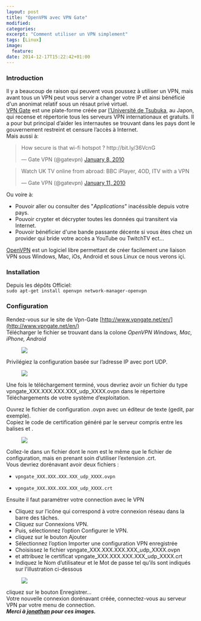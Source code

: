 ```yaml
---
layout: post
title: "OpenVPN avec VPN Gate"
modified:
categories:
excerpt: "Comment utiliser un VPN simplement"
tags: [Linux]
image:
  feature:
date: 2014-12-17T15:22:42+01:00
---
```

### Introduction
Il y a beaucoup de raison qui peuvent vous poussez à utiliser un VPN, mais avant tous un VPN peut vous servir a changer votre IP et ainsi bénéficié d'un anonimat relatif sous un résaut privé virtuel.  
[VPN Gate](http://www.vpngate.net/en/) est une plate-forme créée par [l’Université de Tsubuka](http://www.tsukuba.ac.jp/english/), au Japon, qui recense et répertorie tous les serveurs VPN internationaux et gratuits. Il a pour but principal d’aider les internautes se trouvant dans les pays dont le gouvernement restreint et censure l’accès à Internet.  
Mais aussi à:

<blockquote class="twitter-tweet" lang="en"><p>How secure is that wi-fi hotspot ? http://bit.ly/36VcnG</p>&mdash; Gate VPN (@gatevpn) <a href="https://twitter.com/gatevpn/status/7515894921">January 8, 2010</a></blockquote>
<script async src="//platform.twitter.com/widgets.js" charset="utf-8"></script>  

<blockquote class="twitter-tweet" lang="en"><p>Watch UK TV online from abroad: BBC iPlayer, 4OD, ITV with a VPN</p>&mdash; Gate VPN (@gatevpn) <a href="https://twitter.com/gatevpn/status/7640174863">January 11, 2010</a></blockquote>
<script async src="//platform.twitter.com/widgets.js" charset="utf-8"></script>

Ou voire à:
+   Pouvoir aller ou consulter des "*Applications*" inacéssible depuis votre pays.
+   Pouvoir crypter et décrypter toutes les données qui transitent via Internet.
+   Pouvoir bénéficier d'une bande passante décente si vous êtes chez un provider qui bride votre accès a YouTube ou TwitchTV ect...

[OpenVPN](https://openvpn.net/index.php/access-server/overview.html) est un logiciel libre permettant de créer facilement une liaison VPN sous Windows, Mac, iOs, Android et sous Linux ce nous verons içi.

### Installation
Depuis les dépôts Officiel:  
`sudo apt-get install openvpn network-manager-openvpn`

### Configuration
Rendez-vous sur le site de Vpn-Gate [http://www.vpngate.net/en/](http://www.vpngate.net/en/)  
Télécharger le fichier se trouvant dans la colone *OpenVPN Windows, Mac, iPhone, Android*  
<figure class="full">
    <img src="http://www.jonathanlinat.net/wp-content/uploads/2014/03/vpn04.jpg">
</figure>

Privilégiez la configuration basée sur l’adresse IP avec port UDP.
<figure class="full">
    <img src="http://www.jonathanlinat.net/wp-content/uploads/2014/03/vpn05.jpg">
</figure>

Une fois le téléchargement terminé, vous devriez avoir un fichier du type vpngate_XXX.XXX.XXX.XXX_udp_XXXX.ovpn dans le répertoire Téléchargements de votre système d’exploitation.  

Ouvrez le fichier de configuration .ovpn avec un éditeur de texte (gedit, par exemple).  
Copiez le code de certification généré par le serveur compris entre les balises <ca> et </ca>.  
<figure class="full">
    <img src="http://www.jonathanlinat.net/wp-content/uploads/2014/03/vpn07.jpg">
</figure>

Collez-le dans un fichier dont le nom est le même que le fichier de configuration, mais en prenant soin d’utiliser l’extension .crt.  
Vous devriez dorénavant avoir deux fichiers :  
+     vpngate_XXX.XXX.XXX.XXX_udp_XXXX.ovpn
+     vpngate_XXX.XXX.XXX.XXX_udp_XXXX.crt

Ensuite il faut paramétrer votre connection avec le VPN
+    Cliquez sur l’icône qui correspond à votre connexion réseau dans la barre des tâches.
+    Cliquez sur Connexions VPN.
+    Puis, sélectionnez l’option Configurer le VPN.
+    cliquez sur le bouton Ajouter
+    Sélectionnez l’option Importer une configuration VPN enregistrée
+    Choisissez le fichier vpngate_XXX.XXX.XXX.XXX_udp_XXXX.ovpn
+    et attribuez le certificat vpngate_XXX.XXX.XXX.XXX_udp_XXXX.crt
+    Indiquez le Nom d’utilisateur et le Mot de passe tel qu’ils sont indiqués sur l’illustration ci-dessous

<figure class="full">
    <img src="http://www.jonathanlinat.net/wp-content/uploads/2014/03/vpn10.jpg">
</figure>

cliquez sur le bouton Enregistrer…  
Votre nouvelle connexion dorénavant créée, connectez-vous au serveur VPN par votre menu de connection.  
***Merci à [jonathan](http://www.jonathanlinat.net/2014-03-04/openvpn-linux-vpn-gate-configurez-anonymisez-votre-connexion-internet/) pour ces images.***

